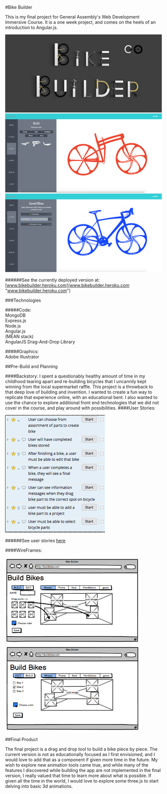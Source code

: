 #Bike Builder

This is my final project for General Assembly's Web Development Immersive Course. It is a one week project, and comes on the heels of an introduction to Angular.js.

![Home](./public/images/homeScreenShot.png?raw=true "User Stories")
![Bike Building](./public/images/builderScreenShot.png?raw=true "User Stories")
![Bike Building](./public/images/builtScreenShot.png?raw=true "User Stories")


######See the currently deployed version at: [www.bikebuilder.heroku.com](www.bikebuilder.heroku.com  "www.bikebuilder.heroku.com")


###Technologies

#####Code:  
	MongoDB  
	Express.js  
	Node.js  
	Angular.js  
	(MEAN stack)  
	AngularJS Drag-And-Drop Library

#####Graphics:  
	Adobe Illustrator

##Pre-Build and Planning


####Backstory:
I spent a questionably healthy amount of time in my childhood tearing apart and re-building bicycles that I uncannily kept winning from the local supermarket raffle. This project is a throwback to that deep love of building and invention. I wanted to create a fun way to replicate that experience online, with an educational bent. I also wanted to use the chance to explore additional front end technologies that we did not cover in the course, and play around with possibilities. 
####User Stories:

![User Stories](./public/images/userStories.png?raw=true "User Stories")



######See user stories [here](https://www.pivotaltracker.com/n/projects/1650761 "https://www.pivotaltracker.com/n/projects/1650761")

####WireFrames: 


![Wireframes](./public/images/balsamiq1.png?raw=true "Wireframe")
![Wireframes](./public/images/balsamiq2.png?raw=true "Wireframe")



##Final Product

The final project is a drag and drop tool to build a bike piece by piece. The current version is not as educationally focused as I first envisioned, and I would love to add that as a component if given more time in the future. My wish to explore new animation tools came true, and while many of the features I discovered while building the app are not implemented in the final version, I really valued that time to learn more about what is possible. If given all the time in the world, I would love to explore some three.js to start delving into basic 3d animations. 
